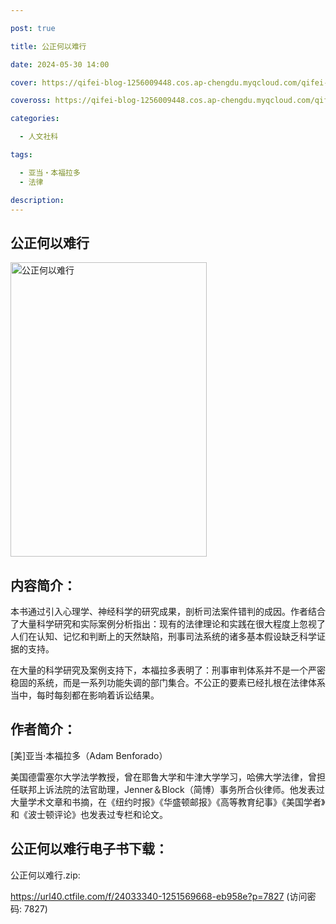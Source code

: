 ```yaml
---

post: true

title: 公正何以难行

date: 2024-05-30 14:00

cover: https://qifei-blog-1256009448.cos.ap-chengdu.myqcloud.com/qifei-blog/s32291561.jpg

coveross: https://qifei-blog-1256009448.cos.ap-chengdu.myqcloud.com/qifei-blog/s32291561.jpg

categories:

  - 人文社科

tags:

  - 亚当‧本福拉多
  - 法律

description:
---
```


## 公正何以难行

<img alt="公正何以难行" class="aligncenter loading" data-was-processed="true" decoding="async" fetchpriority="high" height="471" src="https://qifei-blog-1256009448.cos.ap-chengdu.myqcloud.com/qifei-blog/s32291561.jpg" style="cursor: zoom-in;" width="314"/>

## 内容简介：

本书通过引入心理学、神经科学的研究成果，剖析司法案件错判的成因。作者结合了大量科学研究和实际案例分析指出：现有的法律理论和实践在很大程度上忽视了人们在认知、记忆和判断上的天然缺陷，刑事司法系统的诸多基本假设缺乏科学证据的支持。

在大量的科学研究及案例支持下，本福拉多表明了：刑事审判体系并不是一个严密稳固的系统，而是一系列功能失调的部门集合。不公正的要素已经扎根在法律体系当中，每时每刻都在影响着诉讼结果。

## 作者简介：

[美]亚当‧本福拉多（Adam Benforado）

美国德雷塞尔大学法学教授，曾在耶鲁大学和牛津大学学习，哈佛大学法律，曾担任联邦上诉法院的法官助理，Jenner＆Block（简博）事务所合伙律师。他发表过大量学术文章和书摘，在《纽约时报》《华盛顿邮报》《高等教育纪事》《美国学者》和《波士顿评论》也发表过专栏和论文。

## 公正何以难行电子书下载：

公正何以难行.zip: 

https://url40.ctfile.com/f/24033340-1251569668-eb958e?p=7827 (访问密码: 7827)

